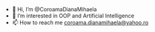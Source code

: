 - 👋 Hi, I’m @CoroamaDianaMihaela
- 👀 I’m interested in OOP and Artificial Intelligence
- 📫 How to reach me coroama.dianamihaela@yahoo.ro

<!---
CoroamaDianaMihaela/CoroamaDianaMihaela is a ✨ special ✨ repository because its `README.md` (this file) appears on your GitHub profile.
You can click the Preview link to take a look at your changes.
--->
